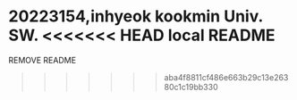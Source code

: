 20223154,inhyeok
kookmin Univ. SW.
<<<<<<< HEAD
local README
=======
REMOVE README
>>>>>>> aba4f8811cf486e663b29c13e26380c1c19bb330
